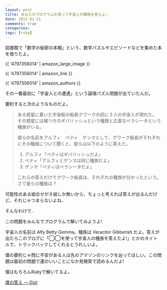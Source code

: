 ```yaml
---
layout: post
title: あなたのプログラムを使って宇宙人の種族を答えよ!
date: 2012-01-21
comments: true
categories:
tags: [ruby]
---
```


図書館で「数学の秘密の本棚」という、数学パズルやエピソードなどを集めた本を借りたよ。

{{ '4797356014' | amazon_large_image }}

{{ '4797356014' | amazon_link }}

{{ '4797356014' | amazon_authors }}

その一番最初に「宇宙人との遭遇」という論理パズル問題が出ていたんだ。

要約すると次のようなものだよ。
> 
> ある惑星に着いた宇宙船の船長クワークの前に３人の宇宙人が現れた。
> その惑星には嘘つきのギバリッシュという種族と正直なベラシータという種族がいる。
> 
> 彼らの名前をアルフィ　ベティ　ゲンマとして、クワーク船長がそれぞれにその種族について聞くと、彼らは以下のように答えた。
> 
> 1. アルフィ「ベティはギバリッシュだよ」
> 2. ベティ「アルフィとゲンマは同じ種族だよ」
> 3. ゲンマ「ベティはベラシータだよ」
> 
> これらの答えだけでクワーク船長は、それぞれの種族が分かったという。さて彼らの種族は？


可能性のある組合せが８組しか無いから、ちょっと考えれば答えが出るんだけど、それじゃつまらないよね..

そんなわけで..

この問題をみんなでプログラムで解いてみようよ!

宇宙人の名前は Alfy Betty Gemma。種族は Veracitor Gibberish だよ。答えが出たらこのブログに「◯◯を使って宇宙人の種族を答えたよ!」とかのタイトルで、トラックバックしてくれるとうれしいよ。

僕の要約じゃ問に不安がある人は先のアマゾンのリンクを辿ってほしい。この問題は最初の問題で運のいいことになか見検索で読めるんだよ!

僕はもちろんRubyで解いてるよ。

[僕の答え ― Gist](https://gist.github.com/1652697)
